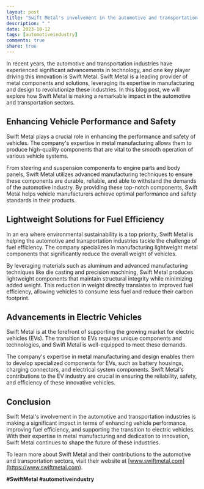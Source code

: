 ```yaml
---
layout: post
title: "Swift Metal's involvement in the automotive and transportation industries"
description: " "
date: 2023-10-12
tags: [automotiveindustry]
comments: true
share: true
---
```


In recent years, the automotive and transportation industries have experienced significant advancements in technology, and one key player driving this innovation is Swift Metal. Swift Metal is a leading provider of metal components and solutions, leveraging its expertise in manufacturing and design to revolutionize these industries. In this blog post, we will explore how Swift Metal is making a remarkable impact in the automotive and transportation sectors.

## Enhancing Vehicle Performance and Safety

Swift Metal plays a crucial role in enhancing the performance and safety of vehicles. The company's expertise in metal manufacturing allows them to produce high-quality components that are vital to the smooth operation of various vehicle systems. 

From steering and suspension components to engine parts and body panels, Swift Metal utilizes advanced manufacturing techniques to ensure these components are durable, reliable, and able to withstand the demands of the automotive industry. By providing these top-notch components, Swift Metal helps vehicle manufacturers achieve optimal performance and safety standards in their products.

## Lightweight Solutions for Fuel Efficiency

In an era where environmental sustainability is a top priority, Swift Metal is helping the automotive and transportation industries tackle the challenge of fuel efficiency. The company specializes in manufacturing lightweight metal components that significantly reduce the overall weight of vehicles.

By leveraging materials such as aluminum and advanced manufacturing techniques like die casting and precision machining, Swift Metal produces lightweight components that maintain structural integrity while minimizing added weight. This reduction in weight directly translates to improved fuel efficiency, allowing vehicles to consume less fuel and reduce their carbon footprint.

## Advancements in Electric Vehicles

Swift Metal is at the forefront of supporting the growing market for electric vehicles (EVs). The transition to EVs requires unique components and technologies, and Swift Metal is well-equipped to meet these demands.

The company's expertise in metal manufacturing and design enables them to develop specialized components for EVs, such as battery housings, charging connectors, and electrical system components. Swift Metal's contributions to the EV industry are crucial in ensuring the reliability, safety, and efficiency of these innovative vehicles.

## Conclusion

Swift Metal's involvement in the automotive and transportation industries is making a significant impact in terms of enhancing vehicle performance, improving fuel efficiency, and supporting the transition to electric vehicles. With their expertise in metal manufacturing and dedication to innovation, Swift Metal continues to shape the future of these industries.

To learn more about Swift Metal and their contributions to the automotive and transportation sectors, visit their website at [www.swiftmetal.com](https://www.swiftmetal.com).

**#SwiftMetal #automotiveindustry**